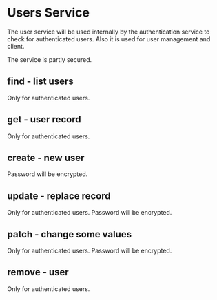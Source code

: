 # Users Service

The user service will be used internally by the authentication service to check for authenticated users.
Also it is used for user management and client.

The service is partly secured.

## find - list users

Only for authenticated users.

## get - user record

Only for authenticated users.

## create - new user

Password will be encrypted.

## update - replace record

Only for authenticated users.
Password will be encrypted.

## patch - change some values

Only for authenticated users.
Password will be encrypted.

## remove - user

Only for authenticated users.

